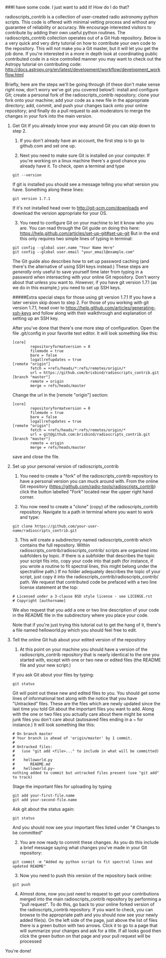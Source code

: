 ###I have some code. I just want to add it! How do I do that?

radioscripts_contrib is a collection of user-created radio astronomy python scripts. This code is offered with minimal vetting process and without any guarantee of reliability or accuracy. We encourage interested visitors to contribute by adding their own useful python routines. The radioscripts_contrib collection operates out of a Git Hub repository. Below is a very quick and very dirty tutorial on how to contribute your own code to the repository. This will not make you a Git master, but it will let you get the job done. If you're interested in a more in depth look at coordinating public contributed code in a nice controlled manner you may want to check out the Astropy tutorial on contributing code: http://docs.astropy.org/en/latest/development/workflow/development_workflow.html

Briefly, here are the steps we'll be going through (if these don't make sense right now, don't worry we've got you covered below!): install and configure Git; create a personal fork of the radioscripts_contrib repository; clone your fork onto your machine; add your code as a new file in the appropriate directory; add, commit, and push your changes back onto your online repository; and finally do a pull request to ask moderators to merge the changes in your fork into the main version.


1. Get Git
   If you already know your way around Git you can skip down to step 2.

   1. If you don't already have an account, the first step is to go to github.com and set one up. 

   2. Next you need to make sure Git is installed on your computer. If you're working on a linux machine there's a good chance you already have it. To check, open a terminal and type

   ```
   git --version
   ```

   If git is installed you should see a message telling you what version you have. Something along these lines:

   ```
   git version 1.7.1
   ```

   If it's not installed head over to http://git-scm.com/downloads and download the version appropriate for your OS.

   3. You need to configure Git on your machine to let it know who you are. You can read through the Git guide on doing this here: https://help.github.com/articles/set-up-git#set-up-git
But in the end this only requires two simple lines of 
typing in terminal:

   ```
   git config --global user.name "Your Name Here"
   git config --global user.email "your_email@example.com"
   ```

   The Git guide also describes how to set up password caching (and there's the alternative of using SSH keys instead.) These steps are _generally_ only useful to save yourself time later from typing in a password when intereacting with your online Git repository. Don't worry about that unless you want to. _However,_ if you have git version 1.7.1 (as we do in this example,) you need to set up SSH keys.

   #####Extra special steps for those using git version 1.7.1
If you have a later version skip down to step 2.
For those of you working with git version 1.7.1, head over to https://help.github.com/articles/generating-ssh-keys and follow along with their walkthrough and explanation of setting up an SSH key.

   After you've done that there's one more step of configuration. Open the file .git/config in your favorite text editor. It will look something like this:

   ```
   [core]
           repositoryformatversion = 0
           filemode = true
           bare = false
           logallrefupdates = true
   [remote "origin"]
           fetch = +refs/heads/*:refs/remotes/origin/*
           url = https://github.com/brisbind/radioscripts_contrib.git
   [branch "master"]
           remote = origin
           merge = refs/heads/master
   
   ```

   Change the url in the [remote "origin"] section:

   ```
   [core]
           repositoryformatversion = 0
           filemode = true
           bare = false
           logallrefupdates = true
   [remote "origin"]
           fetch = +refs/heads/*:refs/remotes/origin/*
           url = git@github.com:brisbind/radioscripts_contrib.git
   [branch "master"]
           remote = origin
           merge = refs/heads/master

   ```

   save and close the file.

2. Set up your personal version of radioscripts_contrib

   1. You need to create a "fork" of the radioscripts_contrib repository to have a personal version you can muck around with. From the online Git repository (https://github.com/radio-tools/radioscripts_contrib) click the button labelled "Fork" located near the upper right hand corner.

   2. You now need to create a "clone" (copy) of the radioscripts_contrib repository. Navigate to a path in terminal where you want to work and type:

   ```
   git clone https://github.com/your-user-name/radioscripts_contrib.git
   ```

   3. This will create a subdirectory named radioscripts_contrib which contains the full repository. Within radioscripts_contrib/radioscripts_contrib/ scripts are organized into subfolders by topic. If there is a subfolder that describes the topic your script fits into, copy your code into that path (for instance, if you wrote a routine to fit spectral lines, this might belong under the spectralline path.) If no folder adequately describes the topic of your script, just copy it into the radioscripts_contrib/radioscripts_contrib/ path. We request that contributed code be prefaced with a two line license statement at the top:

   ```
   # Licensed under a 3-clause BSD style license - see LICENSE.rst
   # Copyright [authorname]
   ```

   We also request that you add a one or two line description of your code in the README file in the subdirectory where you place your code. 

   Note that if you're just trying this tutorial out to get the hang of it, there's a file named helloworld.py which you should feel free to edit.


3. Tell the online Git hub about your edited version of the repository

   1. At this point on your machine you should have a version of the radioscripts_contrib repository that is nearly identical to the one you started with, except with one or two new or edited files (the README file and your new script.)

   If you ask Git about your files by typing:

   ```
   git status
   ```

   Git will point out these new and edited files to you. You should get some lines of informational text along with the notice that you have "Untracked" files. These are the files which are newly updated since the last time you told Git about the important files you want to add. Along with the one or two files you actually care about there might be some junk files you don't care about (autosaved files ending in a ~ for instance.) It will look something like this:


   ```
   # On branch master
   # Your branch is ahead of 'origin/master' by 1 commit.
   #
   # Untracked files:
   #   (use "git add <file>..." to include in what will be committed)
   #
   #	helloworld.py
   #       README.md
   #	helloworld.py~
   nothing added to commit but untracked files present (use "git add" to track)
   ```

      Stage the important files for uploading by typing

   ```
   git add your-first-file.name
   git add your-second-file.name
   ```

   Ask git about the status again:

   ```
   git status
   ```

   And you should now see your important files listed under "# Changes to be committed"

   2. You are now ready to commit these changes. As you do this include a brief message saying what changes you've made in your Git repository:

   ```
   git commit -m "Added my python script to fit spectral lines and updated README"
   ```

   3. Now you need to push this version of the repository back online:

   ```
   git push
   ```

   4. Almost done, now you just need to request to get your contributions merged into the main radioscripts_contrib repository by performing a "pull request". To do this, go back to your online forked version of the radioscripts_contrib repository. If you want to check, you can browse to the appropriate path and you should now see your newly added file(s). On the left side of the page, just above the list of files there is a green button with two arrows. Click it to go to a page that will summarize your changes and ask for a title. If all looks good then click the green button on that page and your pull request will be processed


You're done!


